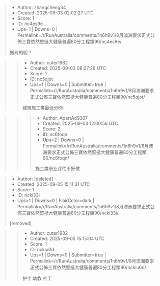 > - Author: zhangcheng34
> - Created: 2025-09-03 02:02:27 UTC
> - Score: 1
> - ID: nc4es9e
> - Ups=1 | Downs=0 | Permalink=/r/RunAustralia/comments/1n6h9v1/8月澳洲要求正式公佈三寶依然堅挺大健康普遍80分工程類90/nc4es9e/
>
> 搬砖的呢？

>> - Author: cuter1982
>> - Created: 2025-09-03 08:27:26 UTC
>> - Score: 1
>> - ID: nc5qjot
>> - Ups=1 | Downs=0 | Submitter=true | Permalink=/r/RunAustralia/comments/1n6h9v1/8月澳洲要求正式公佈三寶依然堅挺大健康普遍80分工程類90/nc5qjot/
>>
>> 建筑施工类最低分65

>>> - Author: ApartAd9307
>>> - Created: 2025-09-03 12:00:56 UTC
>>> - Score: 2
>>> - ID: nc6foqn
>>> - Ups=2 | Downs=0 | Permalink=/r/RunAustralia/comments/1n6h9v1/8月澳洲要求正式公佈三寶依然堅挺大健康普遍80分工程類90/nc6foqn/
>>>
>>> 施工类职业评估不好做

> - Author: [deleted]
> - Created: 2025-09-05 15:11:31 UTC
> - Score: 1
> - ID: ncki33i
> - Ups=1 | Downs=0 | FlairColor=dark | Permalink=/r/RunAustralia/comments/1n6h9v1/8月澳洲要求正式公佈三寶依然堅挺大健康普遍80分工程類90/ncki33i/
>
> [removed]

>> - Author: cuter1982
>> - Created: 2025-09-05 15:15:04 UTC
>> - Score: 1
>> - ID: nckiu0d
>> - Ups=1 | Downs=0 | Submitter=true | Permalink=/r/RunAustralia/comments/1n6h9v1/8月澳洲要求正式公佈三寶依然堅挺大健康普遍80分工程類90/nckiu0d/
>>
>> 护士 幼教 社工

